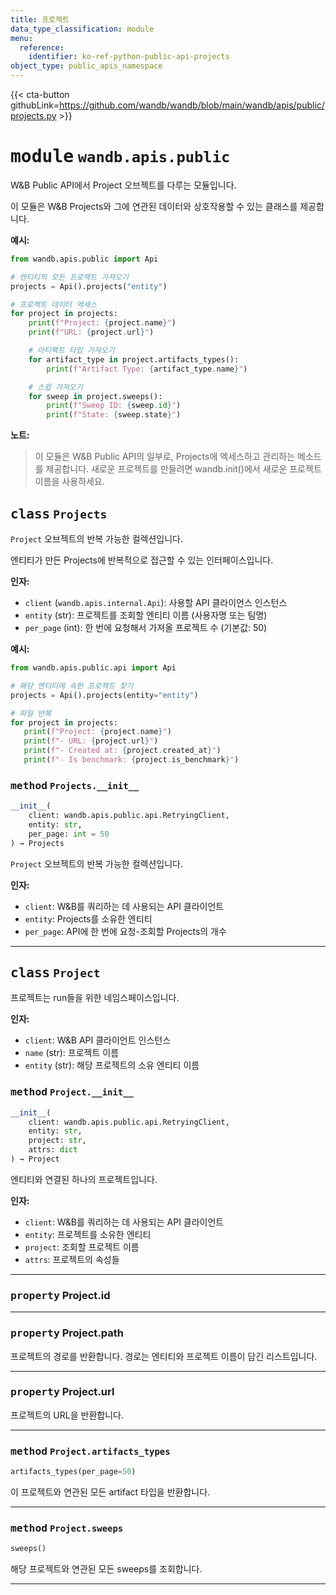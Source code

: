 ```yaml
---
title: 프로젝트
data_type_classification: module
menu:
  reference:
    identifier: ko-ref-python-public-api-projects
object_type: public_apis_namespace
---
```


{{< cta-button githubLink=https://github.com/wandb/wandb/blob/main/wandb/apis/public/projects.py >}}




# <kbd>module</kbd> `wandb.apis.public`
W&B Public API에서 Project 오브젝트를 다루는 모듈입니다.

이 모듈은 W&B Projects와 그에 연관된 데이터와 상호작용할 수 있는 클래스를 제공합니다.



**예시:**
 ```python
from wandb.apis.public import Api

# 엔티티의 모든 프로젝트 가져오기
projects = Api().projects("entity")

# 프로젝트 데이터 엑세스
for project in projects:
     print(f"Project: {project.name}")
     print(f"URL: {project.url}")

     # 아티팩트 타입 가져오기
     for artifact_type in project.artifacts_types():
         print(f"Artifact Type: {artifact_type.name}")

     # 스윕 가져오기
     for sweep in project.sweeps():
         print(f"Sweep ID: {sweep.id}")
         print(f"State: {sweep.state}")
```



**노트:**

> 이 모듈은 W&B Public API의 일부로, Projects에 엑세스하고 관리하는 메소드를 제공합니다. 새로운 프로젝트를 만들려면 wandb.init()에서 새로운 프로젝트 이름을 사용하세요.

## <kbd>class</kbd> `Projects`
`Project` 오브젝트의 반복 가능한 컬렉션입니다.

엔티티가 만든 Projects에 반복적으로 접근할 수 있는 인터페이스입니다.



**인자:**
 
 - `client` (`wandb.apis.internal.Api`): 사용할 API 클라이언스 인스턴스
 - `entity` (str): 프로젝트를 조회할 엔티티 이름 (사용자명 또는 팀명)
 - `per_page` (int): 한 번에 요청해서 가져올 프로젝트 수 (기본값: 50)



**예시:**
 ```python
from wandb.apis.public.api import Api

# 해당 엔티티에 속한 프로젝트 찾기
projects = Api().projects(entity="entity")

# 파일 반복
for project in projects:
    print(f"Project: {project.name}")
    print(f"- URL: {project.url}")
    print(f"- Created at: {project.created_at}")
    print(f"- Is benchmark: {project.is_benchmark}")
```

### <kbd>method</kbd> `Projects.__init__`

```python
__init__(
    client: wandb.apis.public.api.RetryingClient,
    entity: str,
    per_page: int = 50
) → Projects
```

`Project` 오브젝트의 반복 가능한 컬렉션입니다.



**인자:**
 
 - `client`:  W&B를 쿼리하는 데 사용되는 API 클라이언트
 - `entity`:  Projects를 소유한 엔티티
 - `per_page`:  API에 한 번에 요청-조회할 Projects의 개수


---





## <kbd>class</kbd> `Project`
프로젝트는 run들을 위한 네임스페이스입니다.



**인자:**
 
 - `client`:  W&B API 클라이언트 인스턴스
 - `name` (str):  프로젝트 이름
 - `entity` (str):  해당 프로젝트의 소유 엔티티 이름

### <kbd>method</kbd> `Project.__init__`

```python
__init__(
    client: wandb.apis.public.api.RetryingClient,
    entity: str,
    project: str,
    attrs: dict
) → Project
```

엔티티와 연결된 하나의 프로젝트입니다.



**인자:**
 
 - `client`:  W&B를 쿼리하는 데 사용되는 API 클라이언트
 - `entity`:  프로젝트를 소유한 엔티티
 - `project`:  조회할 프로젝트 이름
 - `attrs`:  프로젝트의 속성들


---

### <kbd>property</kbd> Project.id





---

### <kbd>property</kbd> Project.path

프로젝트의 경로를 반환합니다. 경로는 엔티티와 프로젝트 이름이 담긴 리스트입니다.

---

### <kbd>property</kbd> Project.url

프로젝트의 URL을 반환합니다.



---

### <kbd>method</kbd> `Project.artifacts_types`

```python
artifacts_types(per_page=50)
```

이 프로젝트와 연관된 모든 artifact 타입을 반환합니다.

---

### <kbd>method</kbd> `Project.sweeps`

```python
sweeps()
```

해당 프로젝트와 연관된 모든 sweeps를 조회합니다.

---